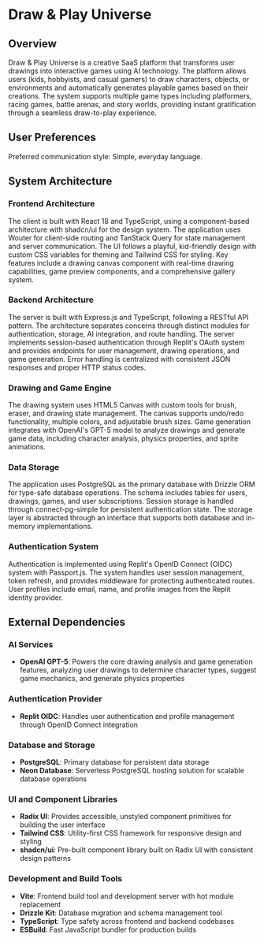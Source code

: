 # Draw & Play Universe

## Overview

Draw & Play Universe is a creative SaaS platform that transforms user drawings into interactive games using AI technology. The platform allows users (kids, hobbyists, and casual gamers) to draw characters, objects, or environments and automatically generates playable games based on their creations. The system supports multiple game types including platformers, racing games, battle arenas, and story worlds, providing instant gratification through a seamless draw-to-play experience.

## User Preferences

Preferred communication style: Simple, everyday language.

## System Architecture

### Frontend Architecture
The client is built with React 18 and TypeScript, using a component-based architecture with shadcn/ui for the design system. The application uses Wouter for client-side routing and TanStack Query for state management and server communication. The UI follows a playful, kid-friendly design with custom CSS variables for theming and Tailwind CSS for styling. Key features include a drawing canvas component with real-time drawing capabilities, game preview components, and a comprehensive gallery system.

### Backend Architecture
The server is built with Express.js and TypeScript, following a RESTful API pattern. The architecture separates concerns through distinct modules for authentication, storage, AI integration, and route handling. The server implements session-based authentication through Replit's OAuth system and provides endpoints for user management, drawing operations, and game generation. Error handling is centralized with consistent JSON responses and proper HTTP status codes.

### Drawing and Game Engine
The drawing system uses HTML5 Canvas with custom tools for brush, eraser, and drawing state management. The canvas supports undo/redo functionality, multiple colors, and adjustable brush sizes. Game generation integrates with OpenAI's GPT-5 model to analyze drawings and generate game data, including character analysis, physics properties, and sprite animations.

### Data Storage
The application uses PostgreSQL as the primary database with Drizzle ORM for type-safe database operations. The schema includes tables for users, drawings, games, and user subscriptions. Session storage is handled through connect-pg-simple for persistent authentication state. The storage layer is abstracted through an interface that supports both database and in-memory implementations.

### Authentication System
Authentication is implemented using Replit's OpenID Connect (OIDC) system with Passport.js. The system handles user session management, token refresh, and provides middleware for protecting authenticated routes. User profiles include email, name, and profile images from the Replit identity provider.

## External Dependencies

### AI Services
- **OpenAI GPT-5**: Powers the core drawing analysis and game generation features, analyzing user drawings to determine character types, suggest game mechanics, and generate physics properties

### Authentication Provider
- **Replit OIDC**: Handles user authentication and profile management through OpenID Connect integration

### Database and Storage
- **PostgreSQL**: Primary database for persistent data storage
- **Neon Database**: Serverless PostgreSQL hosting solution for scalable database operations

### UI and Component Libraries
- **Radix UI**: Provides accessible, unstyled component primitives for building the user interface
- **Tailwind CSS**: Utility-first CSS framework for responsive design and styling
- **shadcn/ui**: Pre-built component library built on Radix UI with consistent design patterns

### Development and Build Tools
- **Vite**: Frontend build tool and development server with hot module replacement
- **Drizzle Kit**: Database migration and schema management tool
- **TypeScript**: Type safety across frontend and backend codebases
- **ESBuild**: Fast JavaScript bundler for production builds